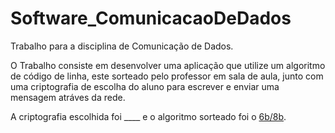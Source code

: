 # Software_ComunicacaoDeDados

Trabalho para a disciplina de Comunicação de Dados.

O Trabalho consiste em desenvolver uma aplicação que utilize um algoritmo de código de linha, este sorteado pelo professor em sala de aula, junto com uma criptografia de escolha do aluno para escrever e enviar uma mensagem atráves da rede. 

A criptografia escolhida foi ____ e o algoritmo sorteado foi o [6b/8b](https://en.wikipedia.org/wiki/6b/8b_encoding).